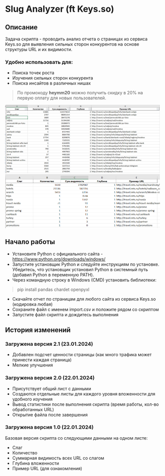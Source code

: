 # Slug Analyzer (ft Keys.so)

## Описание
Задача скрипта - проводить анализ отчета о страницах из сервиса Keys.so для выявления сильных сторон конкурентов на основе структуры URL и их видимости.

### Удобно использовать для:
* Поиска точек роста
* Изучения сильных сторон конкурента
* Поиска инсайтов в различных нишах

>По промокоду **heymm20** можно получить скидку в 20% на первую оплату для новых пользователей.

![Результаты](/images/demo.png)
![Результаты](/images/demo2.png)

## Начало работы
* Установите Python с официального сайта - https://www.python.org/downloads/windows/
* Запустите установщик Python и следуйте инструкциям по установке. Убедитесь, что установщик установил Python в системный путь (добавил Python в переменную PATH).
* Через командную строку в Windows (CMD) установить библиотеки:
> pip install pandas chardet openpyxl
* Скачайте отчет по страницам для любого сайта из сервиса Keys.so (кодировка любая)
* Сохраните файл с именем import.csv и положите рядом со скриптом
* Запустите файл скрипта и дождитесь выполнения

## История изменений
### Загружена версия 2.1 (23.01.2024)
* Добавлен подсчет ценности страницы (как много трафика может принести каждая страница)
* Мелкие улучшения

### Загружена версия 2.0 (22.01.2024)
* Присутствует общий лист с данными
* Создаются отдельные листы для каждого уровня вложенности для удобного изучения
* Вывод статистики после выполнения скрипта (время работы, кол-во обработанных URL)
* Открытие файла после завершения

### Загружена версия 1.0 (22.01.2024)
Базовая версия скрипта со следующими данными на одном листе:
* Слаг
* Количество
* Суммарная видимость всех URL со слагом
* Глубина вложенности
* Пример URL (для ознакомления)
